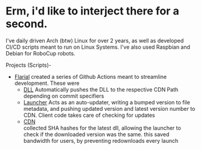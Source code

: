 Erm, i'd like to interject there for a second.
====
I've daily driven Arch (btw) Linux for over 2 years, as well as developed CI/CD scripts meant to run on Linux Systems.
I've also used Raspbian and Debian for RoboCup robots.

Projects (Scripts)-
- [Flarial](https://flarial.xyz)
  created a series of Github Actions meant to streamline development. These were
  - [DLL](https://github.com/flarialmc/dll/blob/main/.github/workflows/build-latest.yml)
   Automatically pushes the DLL to the respective CDN Path depending on commit specifiers
  - [Launcher](https://github.com/flarialmc/launcher/blob/main/.github/workflows/autoupdater.yml)
    Acts as an auto-updater, writing a bumped version to file metadata, and pushing updated version and latest version number to CDN. Client code takes care of checking for updates
  - [CDN](https://github.com/flarialmc/newcdn/blob/main/.github/workflows/dllhash.yml)  
   collected SHA hashes for the latest dll, allowing the launcher to check if the downloaded version was the same. this saved bandwidth for users, by preventing redownloads every launch